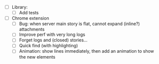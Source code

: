 - [ ] Library:
    + [ ] Add tests

- [ ] Chrome extension
    + [ ] Bug: when server main story is flat, cannot expand (inline?) attachments
    + [ ] Improve perf with very long logs
    - [ ] Forget logs and (closed) stories...
    - [ ] Quick find (with highlighting)
    - [ ] Animation: show lines immediately, then add an animation to show the new elements

